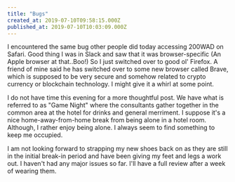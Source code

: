 ```yaml
---
title: "Bugs"
created_at: 2019-07-10T09:58:15.000Z
published_at: 2019-07-10T10:03:09.000Z
---
```

I encountered the same bug other people did today accessing 200WAD on Safari. Good thing I was in Slack and saw that it was browser-specific (An Apple browser at that..Boo!) So I just switched over to good ol' Firefox. A friend of mine said he has switched over to some new browser called Brave, which is supposed to be very secure and somehow related to crypto currency or blockchain technology. I might give it a whirl at some point.

I do not have time this evening for a more thoughtful post. We have what is referred to as "Game Night" where the consultants gather together in the common area at the hotel for drinks and general merriment. I suppose it's a nice home-away-from-home break from being alone in a hotel room. Although, I rather enjoy being alone. I always seem to find something to keep me occupied.

I am not looking forward to strapping my new shoes back on as they are still in the initial break-in period and have been giving my feet and legs a work out. I haven't had any major issues so far. I'll have a full review after a week of wearing them.
